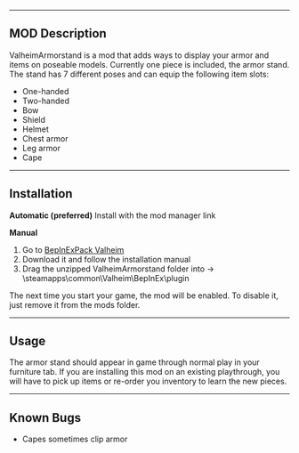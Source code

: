 
---
## MOD Description

ValheimArmorstand is a mod that adds ways to display your armor and items on poseable models. Currently one piece is included, the armor stand. The stand has 7 different poses and can equip the following item slots:

* One-handed
* Two-handed
* Bow
* Shield
* Helmet
* Chest armor
* Leg armor
* Cape

---
## Installation

**Automatic (preferred)**
Install with the mod manager link

**Manual**

1) Go to [BepInExPack Valheim](https://valheim.thunderstore.io/package/denikson/BepInExPack_Valheim/)
2) Download it and follow the installation manual
3) Drag the unzipped ValheimArmorstand folder into -> <Steam Location>\steamapps\common\Valheim\BepInEx\plugin  

The next time you start your game, the mod will be enabled. To disable it, just remove it from the mods folder.

---
## Usage

The armor stand should appear in game through normal play in your furniture tab. If you are installing this mod on an existing playthrough, you will have to pick up items or re-order you inventory to learn the new pieces.

---
## Known Bugs

* Capes sometimes clip armor
 

